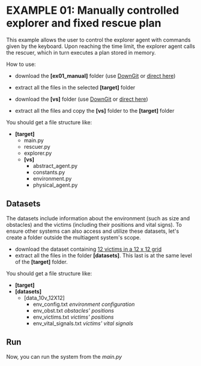 # EXAMPLE 01: Manually controlled explorer and fixed rescue plan
This example allows the user to control the explorer agent with commands given by the keyboard. Upon reaching the time limit, the explorer agent calls the rescuer, which in turn executes a plan stored in memory.

How to use:
- download the **[ex01_manual]** folder (use [DownGit](https://downgit.github.io) or [direct here](https://downgit.github.io/#/home?url=https://github.com/tacla/VictimSim2/tree/main/ex01_manual))
- extract all the files in the selected **[target]** folder
  
- download the **[vs]** folder (use [DownGit](https://downgit.github.io) or [direct here](https://downgit.github.io/#/home?url=https://github.com/tacla/VictimSim2/tree/main/vs))
- extract all the files and copy the **[vs]** folder to the **[target]** folder

You should get a file structure like:

+ **[target]**
   + main.py
   + rescuer.py
   + explorer.py
   + **[vs]**
      + abstract_agent.py
      + constants.py
      + environment.py
      + physical_agent.py

## Datasets ##
The datasets include information about the environment (such as size and obstacles) and the victims (including their positions and vital signs). To ensure other systems can also access and utilize these datasets, let's create a folder outside the multiagent system's scope.
- download the dataset containing [12 victims in a 12 x 12 grid](https://downgit.github.io/#/home?url=https://github.com/tacla/VictimSim2/tree/main/datasets/data_10v_12X12)
- extract all the files in the folder **[datasets]**. This last is at the same level of the **[target]** folder.

You should get a file structure like:
+ **[target]**
+ **[datasets]**
  + [data_10v_12X12]
    + env_config.txt          *environment configuration*
    + env_obst.txt            *obstacles' positions*
    + env_victims.txt         *victims' positions*
    + env_vital_signals.txt   *victims' vital signals*
   
## Run ##
Now, you can run the system from the *main.py*
